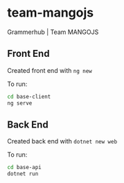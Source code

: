 # team-mangojs

Grammerhub | Team MANGOJS

## Front End

Created front end with `ng new`

To run:

```bash
cd base-client
ng serve
```

## Back End

Created back end with `dotnet new web`

To run:

```bash
cd base-api
dotnet run
```
